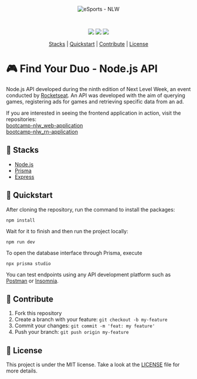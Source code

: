 <p align="center"> 
  <img src='https://github.com/munyrasirio/bootcamp-nlw_web-application/assets/29839759/39e7fa00-00ca-4453-adf3-9bb51c0a1a1f' alt='eSports - NLW'>
</p>

<br/>

<p align="center"> 
  <img src='https://img.shields.io/github/languages/count/munyrasirio/bootcamp-nlw_node-api?style=flat-square'>
  <img src='https://img.shields.io/github/license/munyrasirio/bootcamp-nlw_node-api?style=flat-square'>
  <img src='https://img.shields.io/github/languages/code-size/munyrasirio/bootcamp-nlw_node-api?style=flat-square'>
</p>

<p align="center"> 
  <a href="#stacks">Stacks</a> | <a href="#quickstart">Quickstart</a> | <a href="#contribute">Contribute</a> | <a href="#license">License</a>
</p>

# 🎮 Find Your Duo - Node.js API 
Node.js API developed during the ninth edition of Next Level Week, an event conducted by [Rocketseat](https://www.rocketseat.com.br/).
An API was developed with the aim of querying games, registering ads for games and retrieving specific data from an ad.

If you are interested in seeing the frontend application in action, visit the repositories:
<br/>[bootcamp-nlw_web-application](https://github.com/munyrasirio/bootcamp-nlw_web-application)
<br/>[bootcamp-nlw_rn-application](https://github.com/munyrasirio/bootcamp-nlw_rn-application)

## 🧪 Stacks <span id='stacks'></span>
* [Node.js](https://nodejs.org)
* [Prisma](https://prisma.io)
* [Express](https://expressjs.com)

## 🚀 Quickstart <span id='quickstart'></span>
After cloning the repository, run the command to install the packages:

```
npm install
```

Wait for it to finish and then run the project locally:

```
npm run dev
```

To open the database interface through Prisma, execute

```
npx prisma studio
```

You can test endpoints using any API development platform such as [Postman](https://www.postman.com/) or [Insomnia](https://insomnia.rest/).

## 🤗 Contribute <span id='contribute'></span>

1. Fork this repository
2. Create a branch with your feature: `git checkout -b my-feature`
3. Commit your changes: `git commit -m 'feat: my feature'`
4. Push your branch: `git push origin my-feature`

## 📃 License <span id='license'></span>

This project is under the MIT license. Take a look at the [LICENSE](https://github.com/munyrasirio/bootcamp-nlw_node-api/blob/main/LICENSE) file for more details.

